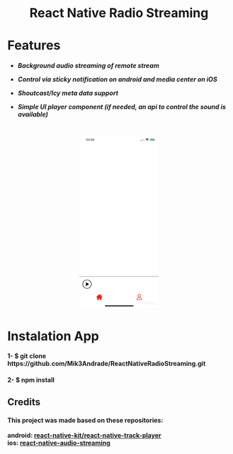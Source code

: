 <h1 align="center">
    <p>React Native Radio Streaming</p>
</h1>

<h1>
Features
</h1>

<h5>

- Background audio streaming of remote stream

- Control via sticky notification on android and media center on iOS

- Shoutcast/Icy meta data support

- Simple UI player component (if needed, an api to control the sound is available)

</h5>

<h1 align="center">
    <img src="demonstrationApp.gif" width="180" marginLeft="20px">
   
</h1>

<h1>
Instalation App
</h1>

<h4>
1- $ git clone https://github.com/Mik3Andrade/ReactNativeRadioStreaming.git
</h4>

<h4>
2- $ npm install
</h4>

<h2>Credits</h2>
<h4>
This project was made based on these repositories:
<br></br>
android: <a href="https://github.com/react-native-kit/react-native-track-player">react-native-kit/react-native-track-player</a> <br>
ios: <a href="https://github.com/tlenclos/react-native-audio-streaming">react-native-audio-streaming</a>

</h4>
